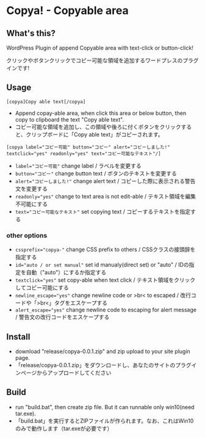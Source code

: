 # Copya! - Copyable area

## What's this?
WordPress Plugin of append Copyable area with text-click or button-click!

クリックやボタンクリックでコピー可能な領域を追加するワードプレスのプラグインです!

## Usage
```
[copya]Copy able text[/copya]
```
* Append copay-able area, when click this area or below button, then copy to clipboard the text "Copy able text".
* コピー可能な領域を追加し、この領域や後ろに付くボタンをクリックすると、クリップボードに「Copy able text」がコピーされます。

```
[copya label="コピー可能" button="コピー" alert="コピーしました!" textclick="yes" readonly="yes" text="コピー可能なテキスト"/]
```
* ```label="コピー可能"``` change label / ラベルを変更する
* ```button="コピー"```  change button text / ボタンのテキストを変更する
* ```alert="コピーしました!"``` change alert text / コピーした際に表示される警告文を変更する
* ```readonly="yes"``` change to text area is not edit-able / テキスト領域を編集不可能にする
* ```text="コピー可能なテキスト"``` set copying text / コピーするテキストを指定する

### other options

* ```cssprefix="copya-"``` change CSS prefix to others / CSSクラスの接頭辞を指定する
* ```id="auto / or set manual"``` set id manualy(direct set) or "auto" / IDの指定を自動（"auto"）にするか指定する
* ```textclick="yes"``` set copy-able when text click / テキスト領域をクリックしてコピー可能にする
* ```newline_escape="yes"``` change newline code or &gt;br&lt; to escaped / 改行コードや「&gt;br&lt;」タグをエスケープする
* ```alert_escape="yes"``` change newline code to escaping for alert message / 警告文の改行コードをエスケープする

## Install

* download "release/copya-0.0.1.zip" and zip upload to your site plugin page.
* 「release/copya-0.0.1.zip」をダウンロードし、あなたのサイトのプラグインページからアップロードしてください

## Build

* run "build.bat", then create zip file. But it can runnable only win10(need tar.exe).
* 「build.bat」を実行するとZIPファイルが作られます。なお、これはWin10のみで動作します（tar.exeが必要です）
